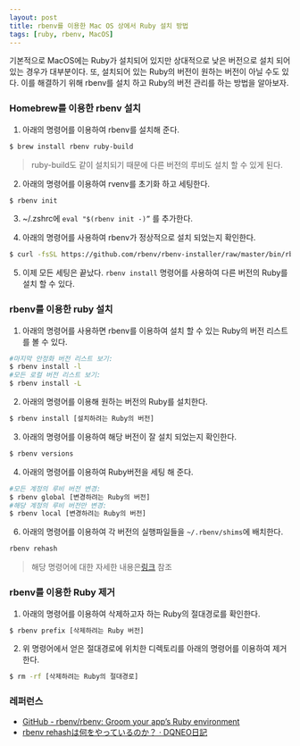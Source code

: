 ```yaml
---
layout: post
title: rbenv를 이용한 Mac OS 상에서 Ruby 설치 방법
tags: [ruby, rbenv, MacOS]
---
```

   기본적으로 MacOS에는 Ruby가 설치되어 있지만 상대적으로 낮은 버전으로 설치 되어 있는 경우가 대부분이다. 또, 설치되어 있는 Ruby의 버전이 원하는 버전이 아닐 수도 있다. 이를 해결하기 위해 rbenv를 설치 하고 Ruby의 버전 관리를 하는 방법을 알아보자.

### Homebrew를 이용한 rbenv 설치

1. 아래의 명령어를 이용하여  rbenv를 설치해 준다. 
```sh
$ brew install rbenv ruby-build
```
> ruby-build도 같이 설치되기 때문에 다른 버전의 루비도 설치 할 수 있게 된다.  

2. 아래의 명령어를 이용하여 rvenv를 초기화 하고 세팅한다.
```sh
$ rbenv init
```
 
3. ~/.zshrc에 `eval "$(rbenv init -)”` 를 추가한다.

4. 아래의 명령어를 사용하여 rbenv가 정상적으로 설치 되었는지 확인한다.
```sh
$ curl -fsSL https://github.com/rbenv/rbenv-installer/raw/master/bin/rbenv-doctor | bash
```

5. 이제 모든 세팅은 끝났다.  `rbenv install` 명령어를 사용하여 다른 버전의 Ruby를 설치 할 수 있다. 

### rbenv를 이용한 ruby 설치

1. 아래의 명령어를 사용하면 rbenv를 이용하여 설치 할 수 있는 Ruby의 버전 리스트를 볼 수 있다.
```sh
#마지막 안정화 버전 리스트 보기:
$ rbenv install -l
#모든 로컬 버전 리스트 보기:
$ rbenv install -L
```

2. 아래의 명령어를 이용해 원하는 버전의 Ruby를 설치한다.
```sh
$ rbenv install [설치하려는 Ruby의 버전]
```

3. 아래의 명령어를 이용하여 해당 버전이 잘 설치 되었는지 확인한다.
```sh
$ rbenv versions
```

4. 아래의 명령어를 이용하여 Ruby버전을 세팅 해 준다.
```sh
#모든 계정의 루비 버전 변경:
$ rbenv global [변경하려는 Ruby의 버전]
#해당 계정의 루비 버전만 변경:
$ rbenv local [변경하려는 Ruby의 버전]
```

6. 아래의 명령어를 이용하여 각 버전의 실행파일들을  `~/.rbenv/shims`에  배치한다.
```sh
rbenv rehash
```
> 해당 명령어에 대한 자세한 내용은[링크](http://dqn.sakusakutto.jp/2014/02/rbenv_rehash_what_it_does.html) 참조  

### rbenv를 이용한 Ruby 제거

1. 아래의 명령어를 이용하여 삭제하고자 하는 Ruby의 절대경로를 확인한다.
```sh
$ rbenv prefix [삭제하려는 Ruby 버전]
```

2. 위 명령어에서 얻은 절대경로에 위치한 디렉토리를 아래의 명령어를 이용하여 제거한다.
```sh
$ rm -rf [삭제하려는 Ruby의 절대경로]
```

### 레퍼런스
* [GitHub - rbenv/rbenv: Groom your app’s Ruby environment](https://github.com/rbenv/rbenv#uninstalling-ruby-versions)
* [rbenv rehashは何をやっているのか？ ·  DQNEO日記](http://dqn.sakusakutto.jp/2014/02/rbenv_rehash_what_it_does.html)
